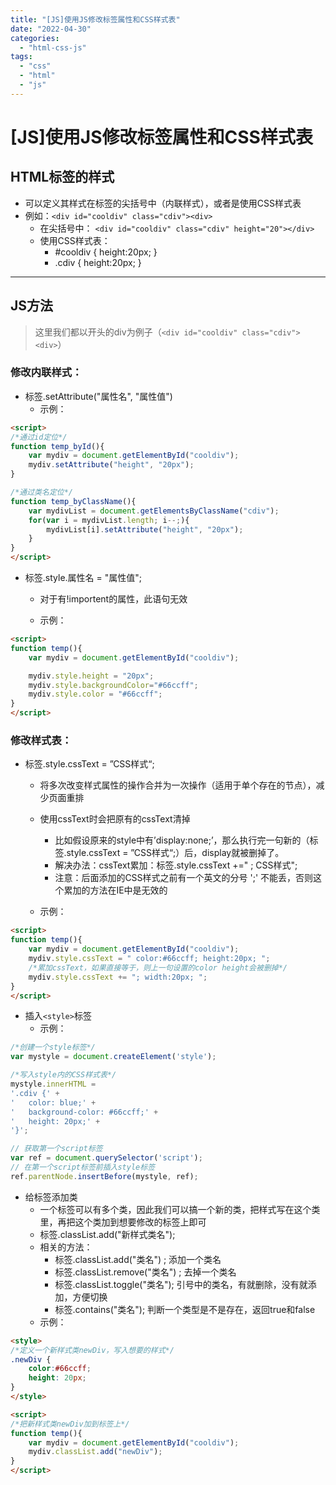 ```yaml
---
title: "[JS]使用JS修改标签属性和CSS样式表"
date: "2022-04-30"
categories: 
  - "html-css-js"
tags: 
  - "css"
  - "html"
  - "js"
---
```

# [JS]使用JS修改标签属性和CSS样式表

## HTML标签的样式

- 可以定义其样式在标签的尖括号中（内联样式），或者是使用CSS样式表
- 例如：`<div id="cooldiv" class="cdiv"><div>`
    - 在尖括号中： `<div id="cooldiv" class="cdiv" height="20"></div>`
    - 使用CSS样式表：
        - #cooldiv { height:20px; }
        - .cdiv { height:20px; }

* * *

## JS方法

> 这里我们都以开头的div为例子（`<div id="cooldiv" class="cdiv"><div>`）

### 修改内联样式：

- 标签.setAttribute("属性名", "属性值")
    - 示例：

```html
<script>
/*通过id定位*/
function temp_byId(){
    var mydiv = document.getElementById("cooldiv");
    mydiv.setAttribute("height", "20px");
}

/*通过类名定位*/
function temp_byClassName(){
    var mydivList = document.getElementsByClassName("cdiv");
    for(var i = mydivList.length; i--;){
        mydivList[i].setAttribute("height", "20px");
    }
}
</script>
```

- 标签.style.属性名 = "属性值";
    
    - 对于有!importent的属性，此语句无效
    
    - 示例：

```html
<script>
function temp(){
    var mydiv = document.getElementById("cooldiv");

    mydiv.style.height = "20px";
    mydiv.style.backgroundColor="#66ccff";
    mydiv.style.color = "#66ccff";
}
</script>
```

### 修改样式表：

- 标签.style.cssText = ”CSS样式“;
    
    - 将多次改变样式属性的操作合并为一次操作（适用于单个存在的节点），减少页面重排
    - 使用cssText时会把原有的cssText清掉
        - 比如假设原来的style中有’display:none;’，那么执行完一句新的（标签.style.cssText = ”CSS样式“;）后，display就被删掉了。
        - 解决办法：cssText累加：标签.style.cssText +=" ; CSS样式";
        - 注意：后面添加的CSS样式之前有一个英文的分号 ';' 不能丢，否则这个累加的方法在IE中是无效的
    
    - 示例：

```html
<script>
function temp(){
    var mydiv = document.getElementById("cooldiv");
    mydiv.style.cssText = " color:#66ccff; height:20px; ";
    /*累加cssText，如果直接等于，则上一句设置的color height会被删掉*/
    mydiv.style.cssText += "; width:20px; ";
}
</script>
```

- 插入`<style>`标签
    - 示例：

```js
/*创建一个style标签*/
var mystyle = document.createElement('style');

/*写入style内的CSS样式表*/
mystyle.innerHTML =
'.cdiv {' +
'   color: blue;' +
'   background-color: #66ccff;' +
'   height: 20px;' +
'}';

// 获取第一个script标签
var ref = document.querySelector('script');
// 在第一个script标签前插入style标签
ref.parentNode.insertBefore(mystyle, ref);
```

- 给标签添加类
    - 一个标签可以有多个类，因此我们可以搞一个新的类，把样式写在这个类里，再把这个类加到想要修改的标签上即可
    - 标签.classList.add("新样式类名");
    - 相关的方法：
        - 标签.classList.add("类名") ; 添加一个类名
        - 标签.classList.remove("类名") ; 去掉一个类名
        - 标签.classList.toggle("类名"); 引号中的类名，有就删除，没有就添加，方便切换
        - 标签.contains("类名"); 判断一个类型是不是存在，返回true和false
    - 示例：

```html
<style>
/*定义一个新样式类newDiv，写入想要的样式*/
.newDiv {
    color:#66ccff;
    height: 20px;
}
</style>

<script>
/*把新样式类newDiv加到标签上*/
function temp(){
    var mydiv = document.getElementById("cooldiv");
    mydiv.classList.add("newDiv");
}
</script>
```
